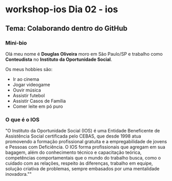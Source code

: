 # workshop-ios Dia 02 - ios

## Tema: Colaborando dentro do GitHub

### Mini-bio

Olá meu nome é **Douglas Oliveira** moro em São Paulo/SP e trabalho como **Conteudista** no **Instituto da Oportunidade Social**.

Os meus hobbies são:
- Ir ao cinema
- Jogar videogame
- Ouvir música
- Assistir futebol
- Assistir Casos de Família
- Comer leite em pó puro

### O que é o IOS

"O Instituto da Oportunidade Social (IOS) é uma Entidade Beneficente de Assistência Social certificada pelo CEBAS, que desde 1998 atua promovendo a formação profissional gratuita e a empregabilidade de jovens e Pessoas com Deficiência.
O IOS forma profissionais que agregam em sua bagagem, além do conhecimento técnico e capacitação teórica, competências comportamentais que o mundo do trabalho busca, como o cuidado com as relações, respeito às diferenças, trabalho em equipe, solução criativa de problemas, sempre embasados por uma mentalidade inovadora.""
